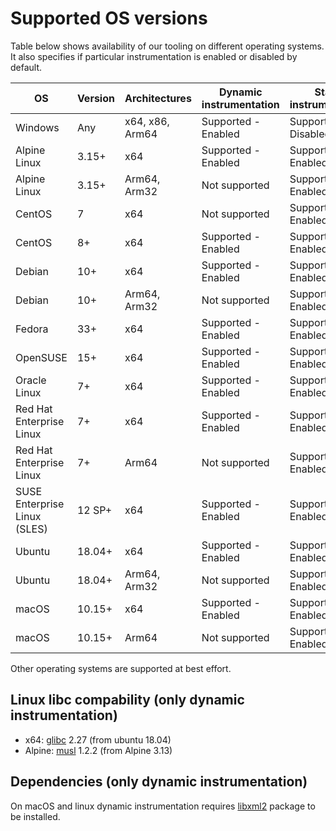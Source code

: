 # Supported OS versions

Table below shows availability of our tooling on different operating systems. It also specifies if particular instrumentation is enabled or disabled by default.

OS                                    | Version               | Architectures     | Dynamic instrumentation |Static instrumentation
--------------------------------------|-----------------------|-------------------|-------------------------|----------------------
Windows                               | Any                   | x64, x86, Arm64   | Supported - Enabled     | Supported - Disabled
Alpine Linux                          | 3.15+                 | x64               | Supported - Enabled     | Supported - Enabled
Alpine Linux                          | 3.15+                 | Arm64, Arm32      | Not supported           | Supported - Enabled
CentOS                                | 7                     | x64               | Not supported           | Supported - Enabled
CentOS                                | 8+                    | x64               | Supported - Enabled     | Supported - Enabled
Debian                                | 10+                   | x64               | Supported - Enabled     | Supported - Enabled
Debian                                | 10+                   | Arm64, Arm32      | Not supported           | Supported - Enabled
Fedora                                | 33+                   | x64               | Supported - Enabled     | Supported - Enabled
OpenSUSE                              | 15+                   | x64               | Supported - Enabled     | Supported - Enabled
Oracle Linux                          | 7+                    | x64               | Supported - Enabled     | Supported - Enabled
Red Hat Enterprise Linux              | 7+                    | x64               | Supported - Enabled     | Supported - Enabled
Red Hat Enterprise Linux              | 7+                    | Arm64             | Not supported           | Supported - Enabled
SUSE Enterprise Linux (SLES)          | 12 SP+                | x64               | Supported - Enabled     | Supported - Enabled
Ubuntu                                | 18.04+                | x64               | Supported - Enabled     | Supported - Enabled
Ubuntu                                | 18.04+                | Arm64, Arm32      | Not supported           | Supported - Enabled
macOS                                 | 10.15+                | x64               | Supported - Enabled     | Supported - Enabled
macOS                                 | 10.15+                | Arm64             | Not supported           | Supported - Enabled

Other operating systems are supported at best effort.

## Linux libc compability (only dynamic instrumentation)

- x64: [glibc](https://www.gnu.org/software/libc/) 2.27 (from ubuntu 18.04)
- Alpine: [musl](https://musl.libc.org/) 1.2.2 (from Alpine 3.13)

## Dependencies (only dynamic instrumentation)

On macOS and linux dynamic instrumentation requires [libxml2](https://github.com/GNOME/libxml2) package to be installed.